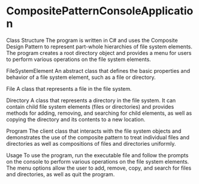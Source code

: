 # CompositePatternConsoleApplication

Class Structure
The program is written in C# and uses the Composite Design Pattern to represent part-whole hierarchies of file system elements. The program creates a root directory object and provides a menu for users to perform various operations on the file system elements.

FileSystemElement
An abstract class that defines the basic properties and behavior of a file system element, such as a file or directory.

File
A class that represents a file in the file system.

Directory
A class that represents a directory in the file system. It can contain child file system elements (files or directories) and provides methods for adding, removing, and searching for child elements, as well as copying the directory and its contents to a new location.

Program
The client class that interacts with the file system objects and demonstrates the use of the composite pattern to treat individual files and directories as well as compositions of files and directories uniformly.

Usage
To use the program, run the executable file and follow the prompts on the console to perform various operations on the file system elements. The menu options allow the user to add, remove, copy, and search for files and directories, as well as quit the program.
